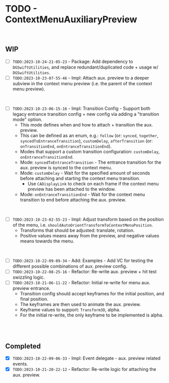 # TODO - ContextMenuAuxiliaryPreview

<br>

## WIP

- [ ] `TODO:2023-10-24-21-05-23` - Package: Add dependency to `DGSwiftUtilities`, and replace redundant/duplicated code + usage w/  `DGSwiftUtilities`. 
- [ ] `TODO:2023-10-23-07-55-46` - Impl: Attach aux. preview to a deeper subview in the context menu preview (i.e. the parent of the context menu preview).

<br>

- [ ] `TODO:2023-10-23-06-15-16` - Impl: Transition Config - Support both legacy entrance transition config + new config via adding a "transition mode" option.
  * This mode defines when and how to attach + transition the aux. preview.
  * This can be defined as an enum, e.g.: `follow` (or: `synced`, `together`, `syncedToEntranceTransition`), `customDelay`, `afterTransition` (or: `onTransitionEnd`, `onEntranceTransitionEnd`).
  * Modes that support a custom transition configuration: `customDelay`, `onEntranceTransitionEnd`.
  * Mode: `syncedToEntranceTransition` - The entrance transition for the aux. preview is synced to the context menu.
  * Mode: `customDelay` - Wait for the specified amount of seconds before attaching and starting the context menu transition.
    * Use `CADisplayLink` to check on each frame if the context menu preview has been attached to the window.
  * Mode: `onEntranceTransitionEnd` - Wait for the context menu transition to end before attaching the aux. preview.

<br>

- [ ] `TODO:2023-10-23-02-55-23` - Impl: Adjust transform based on the position of the menu, i.e. `shouldAutoOrientTransformToContextMenuPosition`.
  * Transforms that should be adjusted: translate, rotation.
  * Positive values means away from the preview, and negative values means towards the menu.

<br>

- [ ] `TODO:2023-10-22-09-09-34` - Add: Examples - Add VC for testing the different possible combinations of aux. preview config.
- [ ] `TODO:2023-10-22-08-25-16` - Refactor: Re-write aux. preview + hit test swizzling logic.
- [ ] `TODO:2023-10-21-06-11-22` - Refactor: Initial re-write for menu aux. preview entrance.
  * Transition config should accept keyframes for the initial position, and final position.
  * The keyframes are then used to animate the aux. preview.
  * Keyframe values to support: `Transform3D`, alpha.
  * For the initial re-write, the only keyframe to be implemented is alpha.

<br><br>

## Completed

- [x] `TODO:2023-10-22-09-06-33` - Impl: Event delegate - aux. preview related events.
- [x] `TODO:2023-10-21-20-22-12` - Refactor: Re-write logic for attaching the aux. preview.